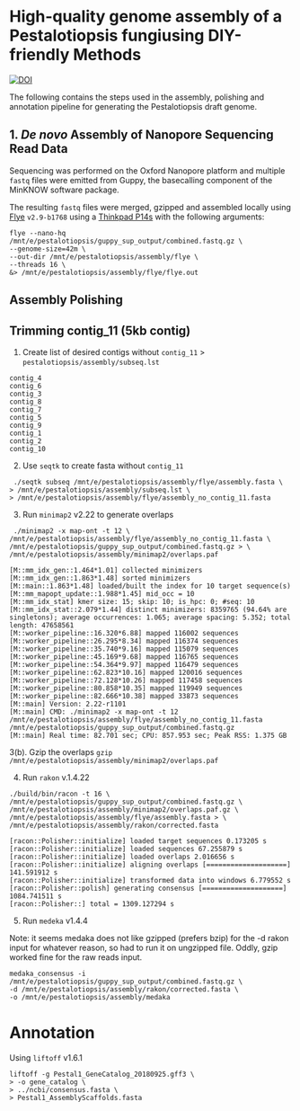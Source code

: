 # High-quality genome assembly of a Pestalotiopsis fungiusing DIY-friendly Methods

[![DOI](https://zenodo.org/badge/DOI/example/zenodo.example.svg)](https://doi.org/example)

The following contains the steps used in the assembly, polishing and annotation pipeline for generating the Pestalotiopsis draft genome. 

## 1. _De novo_ Assembly of Nanopore Sequencing Read Data
Sequencing was performed on the Oxford Nanopore platform and multiple `fastq` files were emitted from Guppy, the basecalling component of the MinKNOW software package.

The resulting `fastq` files were merged, gzipped and assembled locally using [Flye](https://github.com/fenderglass/Flye) `v2.9-b1768` using a [Thinkpad P14s](https://www.lenovo.com/us/en/p/laptops/thinkpad/thinkpadp/p14s-amd-g1/22wsp144sa1?orgRef=https%253A%252F%252Fduckduckgo.com%252F) with the following arguments:

```
flye --nano-hq /mnt/e/pestalotiopsis/guppy_sup_output/combined.fastq.gz \
--genome-size=42m \
--out-dir /mnt/e/pestalotiopsis/assembly/flye \
--threads 16 \
&> /mnt/e/pestalotiopsis/assembly/flye/flye.out
```

## Assembly Polishing 


##  Trimming contig_11 (5kb contig)
1. Create list of desired contigs without `contig_11` > `pestalotiopsis/assembly/subseq.lst`
```
contig_4
contig_6
contig_3
contig_8
contig_7
contig_5
contig_9
contig_1
contig_2
contig_10
```
2. Use `seqtk` to create fasta without `contig_11`
```
 ./seqtk subseq /mnt/e/pestalotiopsis/assembly/flye/assembly.fasta \
> /mnt/e/pestalotiopsis/assembly/subseq.lst \
> /mnt/e/pestalotiopsis/assembly/flye/assembly_no_contig_11.fasta
```

3. Run `minimap2` v2.22 to generate overlaps
```
 ./minimap2 -x map-ont -t 12 \
/mnt/e/pestalotiopsis/assembly/flye/assembly_no_contig_11.fasta \
/mnt/e/pestalotiopsis/guppy_sup_output/combined.fastq.gz > \
/mnt/e/pestalotiopsis/assembly/minimap2/overlaps.paf

[M::mm_idx_gen::1.464*1.01] collected minimizers
[M::mm_idx_gen::1.863*1.48] sorted minimizers
[M::main::1.863*1.48] loaded/built the index for 10 target sequence(s)
[M::mm_mapopt_update::1.988*1.45] mid_occ = 10
[M::mm_idx_stat] kmer size: 15; skip: 10; is_hpc: 0; #seq: 10
[M::mm_idx_stat::2.079*1.44] distinct minimizers: 8359765 (94.64% are singletons); average occurrences: 1.065; average spacing: 5.352; total length: 47658561
[M::worker_pipeline::16.320*6.88] mapped 116002 sequences
[M::worker_pipeline::26.295*8.34] mapped 116374 sequences
[M::worker_pipeline::35.740*9.16] mapped 115079 sequences
[M::worker_pipeline::45.169*9.68] mapped 116765 sequences
[M::worker_pipeline::54.364*9.97] mapped 116479 sequences
[M::worker_pipeline::62.823*10.16] mapped 120016 sequences
[M::worker_pipeline::72.128*10.26] mapped 117458 sequences
[M::worker_pipeline::80.858*10.35] mapped 119949 sequences
[M::worker_pipeline::82.666*10.38] mapped 33873 sequences
[M::main] Version: 2.22-r1101
[M::main] CMD: ./minimap2 -x map-ont -t 12 /mnt/e/pestalotiopsis/assembly/flye/assembly_no_contig_11.fasta /mnt/e/pestalotiopsis/guppy_sup_output/combined.fastq.gz
[M::main] Real time: 82.701 sec; CPU: 857.953 sec; Peak RSS: 1.375 GB
```

3(b). Gzip the overlaps
`gzip /mnt/e/pestalotiopsis/assembly/minimap2/overlaps.paf`

4. Run `rakon` v.1.4.22
```
./build/bin/racon -t 16 \
/mnt/e/pestalotiopsis/guppy_sup_output/combined.fastq.gz \
/mnt/e/pestalotiopsis/assembly/minimap2/overlaps.paf.gz \
/mnt/e/pestalotiopsis/assembly/flye/assembly.fasta > \
/mnt/e/pestalotiopsis/assembly/rakon/corrected.fasta

[racon::Polisher::initialize] loaded target sequences 0.173205 s
[racon::Polisher::initialize] loaded sequences 67.255879 s
[racon::Polisher::initialize] loaded overlaps 2.016656 s
[racon::Polisher::initialize] aligning overlaps [====================] 141.591912 s
[racon::Polisher::initialize] transformed data into windows 6.779552 s
[racon::Polisher::polish] generating consensus [====================] 1084.741511 s
[racon::Polisher::] total = 1309.127294 s
```

5. Run `medeka` v1.4.4

Note: it seems medaka does not like gzipped (prefers bzip) for the -d rakon input for whatever reason, so had to run it on ungzipped file. Oddly, gzip worked fine for the raw reads input.

```
medaka_consensus -i /mnt/e/pestalotiopsis/guppy_sup_output/combined.fastq.gz \                    
-d /mnt/e/pestalotiopsis/assembly/rakon/corrected.fasta \
-o /mnt/e/pestalotiopsis/assembly/medaka
```

# Annotation
Using `liftoff` v1.6.1

```
liftoff -g Pestal1_GeneCatalog_20180925.gff3 \
> -o gene_catalog \
> ../ncbi/consensus.fasta \
> Pestal1_AssemblyScaffolds.fasta
```
